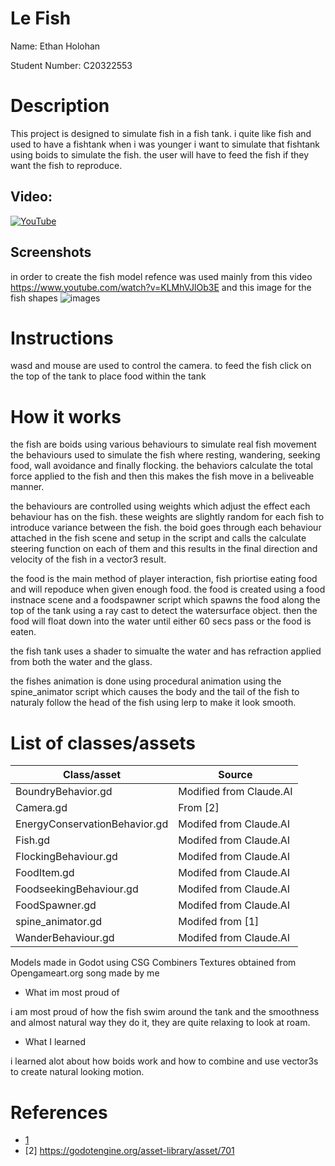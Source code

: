 # Le Fish

Name: Ethan Holohan

Student Number: C20322553

# Description

This project is designed to simulate fish in a fish tank. i quite like fish and used to have a fishtank when i was younger
i want to simulate that fishtank using boids to simulate the fish. the user will have to feed the fish if they want the fish to reproduce.

## Video:

[![YouTube](http://img.youtube.com/vi/J2kHSSFA4NU/0.jpg)](https://youtu.be/SjS7tecjipg)

## Screenshots

in order to create the fish model refence was used mainly from this video 
https://www.youtube.com/watch?v=KLMhVJlOb3E
and this image for the fish shapes
![images](https://github.com/user-attachments/assets/609f5ea1-a751-4157-8594-3393f90fdfac)

# Instructions
wasd and mouse are used to control the camera. to feed the fish click on the top of the tank to place food within the tank

# How it works
the fish are boids using various behaviours to simulate real fish movement
the behaviours used to simulate the fish where resting, wandering, seeking food, wall avoidance and finally flocking. 
the behaviors calculate the total force applied to the fish and then this makes the fish move in a beliveable manner.

the behaviours are controlled using weights which adjust the effect each behaviour has on the fish.
these weights are slightly random for each fish to introduce variance between the fish.
the boid goes through each behaviour attached in the fish scene and setup in the script and calls the calculate steering function on
each of them and this results in the final direction and velocity of the fish in a vector3 result.

the food is the main method of player interaction, fish priortise eating food and will repoduce when given enough food.
the food is created using a food instnace scene and a foodspawner script which spawns the food along the top of the tank using a ray cast to detect
the watersurface object. then the food will float down into the water until either 60 secs pass or the food is eaten.

the fish tank uses a shader to simualte the water and has refraction applied from both the water and the glass.

the fishes animation is done using procedural animation using the spine_animator script which causes the body and the tail of the fish to naturaly follow the
head of the fish using lerp to make it look smooth.

# List of classes/assets

| Class/asset | Source |
|-----------|-----------|
| BoundryBehavior.gd | Modified from Claude.AI |
| Camera.gd | From [2] |
| EnergyConservationBehavior.gd | Modifed from Claude.AI |
| Fish.gd | Modifed from Claude.AI |
| FlockingBehaviour.gd | Modifed from Claude.AI |
| FoodItem.gd | Modifed from Claude.AI |
| FoodseekingBehaviour.gd | Modifed from Claude.AI |
| FoodSpawner.gd | Modifed from Claude.AI |
| spine_animator.gd | Modifed from [1] |
| WanderBehaviour.gd | Modifed from Claude.AI |

Models made in Godot using CSG Combiners
Textures obtained from Opengameart.org
song made by me

- What im most proud of

i am most proud of how the fish swim around the tank and the smoothness and almost natural way they do it, they are quite
relaxing to look at roam.
  
- What I learned

i learned alot about how boids work and how to combine and use vector3s to create natural looking motion.

# References
* [1](https://github.com/skooter500/miniature-rotary-phone/blob/main/minature-rotary-phone/behaviors/spine_animator.gd)
* [2] https://godotengine.org/asset-library/asset/701


